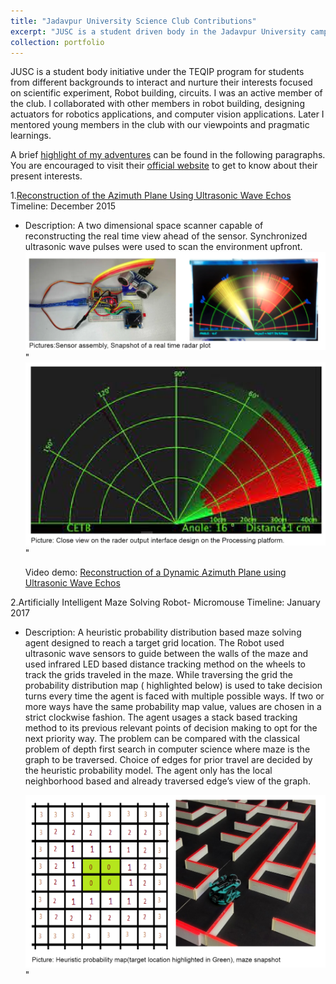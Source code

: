 ```yaml
---
title: "Jadavpur University Science Club Contributions"
excerpt: "JUSC is a student driven body in the Jadavpur University campus that hosts science fairs, hosts robotics competition, builds robots, and computer vision applications. <br/> ![alt text](https://github.com/jasorsi13/jasorsi.github.io/blob/master/images/jusc_logo1.png?raw=true)"
collection: portfolio
---
```


JUSC is a student body initiative under the TEQIP program for students from different backgrounds to interact and nurture their interests focused on scientific  experiment, Robot building, circuits. I was an active member of the club. I collaborated with other members in robot building, designing actuators for robotics applications, and computer vision applications. Later I mentored young members in the club with our viewpoints and pragmatic learnings. 

A brief [highlight of my adventures](https://github.com/jasorsi13/jasorsi.github.io/blob/master/files/JUSC%20projects.pdf) can be found in the following paragraphs. You are encouraged to visit their [official website](https://www.jusc.co.in/) to get to know about their present interests. 

1.[Reconstruction of the Azimuth Plane Using Ultrasonic Wave Echos](https://www.youtube.com/watch?v=uXxN-u29SSY)
   Timeline: December 2015
 * Description: A two dimensional space scanner capable of reconstructing the real time view ahead of the sensor. Synchronized ultrasonic wave pulses were used to scan      the environment upfront.
   ![alt text](https://github.com/jasorsi13/jasorsi.github.io/blob/master/images/Capture1.PNG?raw=true)" <br/>
   ![alt text](https://github.com/jasorsi13/jasorsi.github.io/blob/master/images/Capture2.PNG?raw=true)" <br/>

   Video demo: [Reconstruction of a Dynamic Azimuth Plane using Ultrasonic Wave Echos](https://www.youtube.com/watch?v=uXxN-u29SSY)
 
2.Artificially Intelligent Maze Solving Robot- Micromouse
   Timeline: January 2017
 * Description: A heuristic probability distribution based maze solving agent designed to reach a
   target grid location. The Robot used ultrasonic wave sensors to guide between the walls of the
   maze and used infrared LED based distance tracking method on the wheels to track the grids
   traveled in the maze. While traversing the grid the probability distribution map ( highlighted
   below) is used to take decision turns every time the agent is faced with multiple possible ways.
   If two or more ways have the same probability map value, values are chosen in a strict
   clockwise fashion. The agent usages a stack based tracking method to its previous relevant
   points of decision making to opt for the next priority way.
   The problem can be compared with the classical problem of depth first search in computer
   science where maze is the graph to be traversed. Choice of edges for prior travel are decided
   by the heuristic probability model. The agent only has the local neighborhood based and already
   traversed edge’s view of the graph.
   
   ![alt text](https://github.com/jasorsi13/jasorsi.github.io/blob/master/images/Capture3.PNG?raw=true)" <br/>




